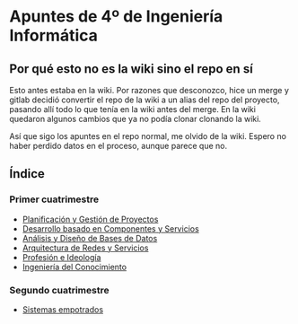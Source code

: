 # Apuntes de 4º de Ingeniería Informática

## Por qué esto no es la wiki sino el repo en sí

Esto antes estaba en la wiki. Por razones que desconozco, hice un merge y gitlab
decidió convertir el repo de la wiki a un alias del repo del proyecto, pasando
allí todo lo que tenía en la wiki antes del merge. En la wiki quedaron algunos
cambios que ya no podía clonar clonando la wiki.

Así que sigo los apuntes en el repo normal, me olvido de la wiki. Espero no
haber perdido datos en el proceso, aunque parece que no.

## Índice

### Primer cuatrimestre

+ [Planificación y Gestión de Proyectos](pgp)
+ [Desarrollo basado en Componentes y Servicios](dbcs)
+ [Análisis y Diseño de Bases de Datos](adbd)
+ [Arquitectura de Redes y Servicios](ars)
+ [Profesión e Ideología](pys)
+ [Ingeniería del Conocimiento](ico)

### Segundo cuatrimestre

+ [Sistemas empotrados](ssee)
